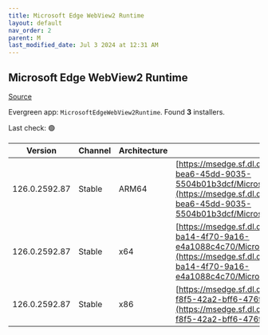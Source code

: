 ```yaml
---
title: Microsoft Edge WebView2 Runtime
layout: default
nav_order: 2
parent: M
last_modified_date: Jul 3 2024 at 12:31 AM
---
```


## Microsoft Edge WebView2 Runtime

[Source](https://developer.microsoft.com/en-us/microsoft-edge/webview2/)

Evergreen app: `MicrosoftEdgeWebView2Runtime`. Found **3** installers.

Last check: 🟢

| Version       | Channel | Architecture | URI                                                                                                                                                                                                                                                                                                                            |
| ------------- | ------- | ------------ | ------------------------------------------------------------------------------------------------------------------------------------------------------------------------------------------------------------------------------------------------------------------------------------------------------------------------------ |
| 126.0.2592.87 | Stable  | ARM64        | [https://msedge.sf.dl.delivery.mp.microsoft.com/filestreamingservice/files/49222ff4-bea6-45dd-9035-5504b01b3dcf/MicrosoftEdgeWebView2RuntimeInstallerARM64.exe](https://msedge.sf.dl.delivery.mp.microsoft.com/filestreamingservice/files/49222ff4-bea6-45dd-9035-5504b01b3dcf/MicrosoftEdgeWebView2RuntimeInstallerARM64.exe) |
| 126.0.2592.87 | Stable  | x64          | [https://msedge.sf.dl.delivery.mp.microsoft.com/filestreamingservice/files/2a0d13cf-ba14-4f70-9a16-e4a1088c4c70/MicrosoftEdgeWebView2RuntimeInstallerX64.exe](https://msedge.sf.dl.delivery.mp.microsoft.com/filestreamingservice/files/2a0d13cf-ba14-4f70-9a16-e4a1088c4c70/MicrosoftEdgeWebView2RuntimeInstallerX64.exe)     |
| 126.0.2592.87 | Stable  | x86          | [https://msedge.sf.dl.delivery.mp.microsoft.com/filestreamingservice/files/fea074b0-f8f5-42a2-bff6-476f19697241/MicrosoftEdgeWebView2RuntimeInstallerX86.exe](https://msedge.sf.dl.delivery.mp.microsoft.com/filestreamingservice/files/fea074b0-f8f5-42a2-bff6-476f19697241/MicrosoftEdgeWebView2RuntimeInstallerX86.exe)     |
